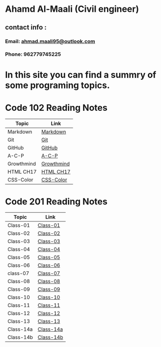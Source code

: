 # Ahamd Al-Maali (Civil engineer)
## contact info :
### Email: ahmad.maali95@outlook.com
### Phone: 962779745225

# In this site you can find a summry of some programing topics.

# Code 102 Reading Notes

Topic     | Link
------    | ------
Markdown  | [Markdown](https://ahamdmaali.github.io/Reading-notes/Markdown)
Git       |  [Git](https://ahamdmaali.github.io/Reading-notes/git) 
GitHub    | [GitHub](https://ahamdmaali.github.io/Reading-notes/github)
A-C-P     | [A-C-P](https://ahamdmaali.github.io/Reading-notes/A-C-P)
Growthmind|[Growthmind](https://ahamdmaali.github.io/Reading-notes/Growthmind)
HTML CH17 |[HTML CH17](https://ahamdmaali.github.io/Reading-notes/html-css-ch17)
CSS-Color |[CSS-Color](https://ahamdmaali.github.io/Reading-notes/CSS-Color)

  
# Code 201 Reading Notes

Topic     | Link
------    | ------
Class-01  | [Class-01](https://ahamdmaali.github.io/Reading-notes/class-01)
Class-02  | [Class-02](https://ahamdmaali.github.io/Reading-notes/class-02)
Class-03  | [Class-03](https://ahamdmaali.github.io/Reading-notes/class-03)   
Class-04  | [Class-04](https://ahamdmaali.github.io/Reading-notes/class-04)
Class-05  | [Class-05](https://ahamdmaali.github.io/Reading-notes/class-05)
Class-06  | [Class-06](https://ahamdmaali.github.io/Reading-notes/class-06)                                  
class-07  |[Class-07](https://ahamdmaali.github.io/Reading-notes/class-07)
Class-08  |[Class-08](https://ahamdmaali.github.io/Reading-notes/class-08)
Class-09  |[Class-09](https://ahamdmaali.github.io/Reading-notes/class-09)
Class-10  |[Class-10](https://ahamdmaali.github.io/Reading-notes/class-10)
Class-11  |[Class-11](https://ahamdmaali.github.io/Reading-notes/class-11)
Class-12  |[Class-12](https://ahamdmaali.github.io/Reading-notes/class-12)
Class-13  |[Class-13](https://ahamdmaali.github.io/Reading-notes/class-13)
Class-14a |[Class-14a](https://ahamdmaali.github.io/Reading-notes/class-14.2)
Class-14b |[Class-14b](https://ahamdmaali.github.io/Reading-notes/class-14.1)